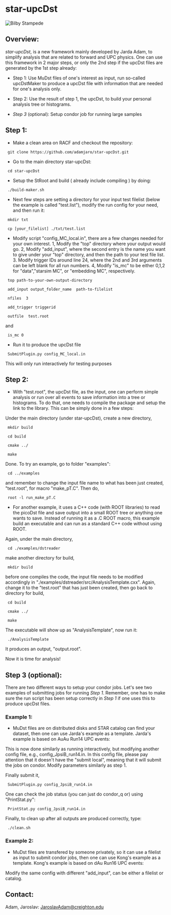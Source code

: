 # star-upcDst

![Bilby Stampede](https://cds.cern.ch/record/2288105/files/fig1.png)

## Overview:

*star-upcDst*, is a new framework mainly developed by Jarda Adam, to simplify analysis that are related to forward and UPC physics. One can use this framework in 2 major steps, or only the 2nd step if the upcDst files are generated by the 1st step already:

- Step 1: Use MuDst files of one's interest as input, run so-called upcDstMaker to produce a upcDst file with information that are needed for one's analysis only. 
- Step 2: Use the result of step 1, the upcDst, to build your personal analysis tree or histograms. 

- *Step 3* (optional): Setup condor job for running large samples

## Step 1:

- Make a clean area on RACF and checkout the repository:

<pre><code> git clone https://github.com/adamjaro/star-upcDst.git </pre></code>

- Go to the main directory star-upcDst:

<pre><code> cd star-upcDst </pre></code>

- Setup the StRoot and build ( already include compiling ) by doing:

<pre><code> ./build-maker.sh </pre></code>

- Next few steps are setting a directory for your input test filelist (below the example is called "test.list"), modify the run config for your need, and then run it:

<pre><code> mkdir txt </pre></code>
<pre><code> cp [your_filelist] ./txt/test.list </pre></code>

- Modify script "config_MC_local.in", there are a few changes needed for your own interest. 1, Modify the "top" directory where your output would go. 2, Modify "add_input", where the second entry is the name you want to give under your "top" directory, and then the path to your test file list. 3. Modify trigger IDs around line 24, where the 2nd and 3rd arguments can be left blank for all run numbers. 4, Modify "is_mc" to be either 0,1,2 for "data","starsim MC", or "embedding MC", respectively.

<pre><code> top path-to-your-own-output-directory </pre></code>

<pre><code> add_input output_folder_name  path-to-filelist </pre></code>

<pre><code> nfiles  3 </pre></code>

<pre><code> add_trigger triggerid </pre></code>

<pre><code> outfile  test.root </pre></code>

and 

<pre><code> is_mc 0 </pre></code>

- Run it to produce the upcDst file

<pre><code> SubmitPlugin.py config_MC_local.in </pre></code>

This will only run interactively for testing purposes

## Step 2:

- With "test.root", the upcDst file, as the input, one can perform simple analysis or run over all events to save information into a tree or histograms. To do that, one needs to compile the package and setup the link to the library. This can be simply done in a few steps:

Under the main directory (under star-upcDst), create a new directory,

<pre><code> mkdir build </pre></code>
<pre><code> cd build </code></pre>
<pre><code> cmake ../ </code></pre>
<pre><code> make </code></pre>

Done. To try an example, go to folder "examples":

<pre><code> cd ../examples </code></pre>

and remember to change the input file name to what has been just created, "test.root", for macro "make_pT.C". Then do, 

<pre><code> root -l run_make_pT.C </code></pre>


- For another example, it uses a C++ code (with ROOT libraries) to read the picoDst file and save output into a small ROOT tree or anything one wants to save. Instead of running it as a .C ROOT macro, this example build an executable and can run as a standard C++ code without using ROOT.

Again, under the main directory, 

<pre><code> cd ./examples/dstreader </code></pre>

make another directory for build,

<pre><code> mkdir build </code></pre>

before one compiles the code, the input file needs to be modified accordingly in "./examples/dstreader/src/AnalysisTemplate.cxx". Again, change it to the "test.root" that has just been created, then go back to directory for build,


<pre><code> cd build </code></pre>
<pre><code> cmake ../ </code></pre>
<pre><code> make </code></pre>

The executable will show up as "AnalysisTemplate", now run it:

<pre><code> ./AnalysisTemplate </code></pre>

It produces an output, "output.root". 

Now it is time for analysis!

## Step 3 (optional): 

There are two different ways to setup your condor jobs. Let's see two examples of submitting jobs for running *Step 1*. Remember, one has to make sure the run script has been setup correctly in *Step 1* if one uses this to produce upcDst files. 

### Example 1:
- MuDst files are on distributed disks and STAR catalog can find your dataset, then one can use Jarda's example as a template. Jarda's example is based on AuAu Run14 UPC events:

This is now done similarly as running interactively, but modifying another config file, e.g., config_JpsiB_run14.in. 
In this config file, please pay attention that it doesn't have the "submit local", meaning that it will submit the jobs on condor. Modify parameters similarly as step 1. 

Finally submit it, 

<pre><code> SubmitPlugin.py config_JpsiB_run14.in </pre></code>

One can check the job status (you can just do condor_q or) using "PrintStat.py":

<pre><code> PrintStat.py config_JpsiB_run14.in </pre></code>

Finally, to clean up after all outputs are produced correctly, type:

<pre><code> ./clean.sh </pre></code>


### Example 2:
- MuDst files are transfered by someone privately, so it can use a filelist as input to submit condor jobs, then one can use Kong's example as a template. Kong's example is based on dAu Run16 UPC events:

Modify the same config with different "add_input", can be either a filelist or catalog. 


## Contact:
Adam, Jaroslav: <JaroslavAdam@creighton.edu>








